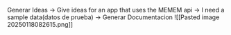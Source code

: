 
Generar Ideas
	-> Give ideas for an app that uses the MEMEM api
	-> I need a sample data(datos de prueba)
	-> Generar Documentacion
	![[Pasted image 20250118082615.png]]
